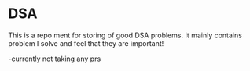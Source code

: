 # DSA
This is a repo ment for storing of good DSA problems. It mainly contains problem I solve and feel that they are important!

-currently not taking any prs
